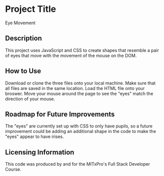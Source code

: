 # Project Title
Eye Movement

## Description
This project uses JavaScript and CSS to create shapes that resemble a pair of eyes that move with the movement of the mouse on the DOM.

## How to Use
Download or clone the three files onto your local machine. Make sure that all files are saved in the same location. Load the HTML file onto your broswer. 
Move your mouse around the page to see the "eyes" match the direction of your mouse. 

## Roadmap for Future Improvements
The "eyes" are currently set up with CSS to only have pupils, so a future improvement could be adding an additional shape in the code to make the "eyes" appear to have irises. 

## Licensing Information 
This code was produced by and for the MITxPro's Full Stack Developer Course. 
